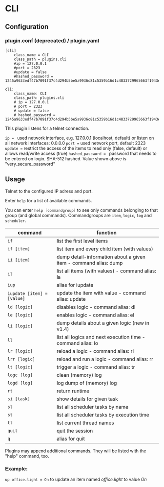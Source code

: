 # CLI

## Configuration

### plugin.conf (deprecated) / plugin.yaml

```
[cli]
    class_name = CLI
    class_path = plugins.cli
    #ip = 127.0.0.1
    #port = 2323
    #update = false
    #hashed_password = 1245a9633edf47b7091f37c4d294b5be5a9936c81c5359b16d1c4833729965663f1943ef240959c53803fedef7ac19bd59c66ad7e7092d7dbf155ce45884607d
```

```
cli:
    class_name: CLI
    class_path: plugins.cli
    # ip = 127.0.0.1
    # port = 2323
    # update = false
    # hashed_password = 1245a9633edf47b7091f37c4d294b5be5a9936c81c5359b16d1c4833729965663f1943ef240959c53803fedef7ac19bd59c66ad7e7092d7dbf155ce45884607d
```

This plugin listens for a telnet connection.

``ip = `` used network interface, e.g. 127.0.0.1 (localhost, default) or listen on all network interfaces: 0.0.0.0
``port =`` used network port, default 2323
``update =`` restrict the access of the items to read only (false, default) or allows read/write access (true)
``hashed_password = `` password that needs to be entered on login. SHA-512 hashed. Value shown above is "very_secure_password"

## Usage

Telnet to the configured IP adress and port. 

Enter ``help`` for a list of available commands.

You can enter ``help [commandgroup]`` to see only commands belonging to that group (and global commands). Commandgroups are ``item``, ``logic``, ``log`` and ``scheduler``. 

command | function
--- | ---
``if`` | list the first level items
``if [item]`` | list item and every child item (with values)
``ii [item]`` | dump detail-information about a given item - command alias: dump
``il`` | list all items (with values) - command alias: la
``iup`` | alias for iupdate
``iupdate [item] = [value]`` | update the item with value - command alias: update
``ld [logic]`` | disables logic - command alias: dl
``le [logic]`` | enables logic - command alias: el
``li [logic]`` | dump details about a given logic (new in v1.4)
``ll`` | list all logics and next execution time - command alias: lo
``lr [logic]`` | reload a logic - command alias: rl
``lrr [logic]`` | reload and run a logic - command alias: rr
``lt [logic]`` | trigger a logic - command alias: tr
``logc [log]`` | clean (memory) log
``logd [log]`` | log dump of (memory) log
``rt`` | return runtime
``si [task]`` | show details for given task
``sl`` | list all scheduler tasks by name
``st`` | list all scheduler tasks by execution time
``tl`` | list current thread names
``quit`` | quit the session
``q`` | alias for quit

Plugins may append additional commands. They will be listed with the "help" command, too.

### Example:
``up office.light = On`` to update an item named _office.light_ to value _On_
